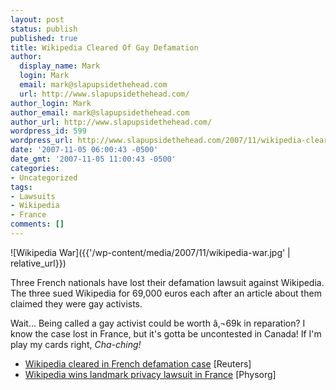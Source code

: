 ```yaml
---
layout: post
status: publish
published: true
title: Wikipedia Cleared Of Gay Defamation
author:
  display_name: Mark
  login: Mark
  email: mark@slapupsidethehead.com
  url: http://www.slapupsidethehead.com/
author_login: Mark
author_email: mark@slapupsidethehead.com
author_url: http://www.slapupsidethehead.com/
wordpress_id: 599
wordpress_url: http://www.slapupsidethehead.com/2007/11/wikipedia-cleared/
date: '2007-11-05 06:00:43 -0500'
date_gmt: '2007-11-05 11:00:43 -0500'
categories:
- Uncategorized
tags:
- Lawsuits
- Wikipedia
- France
comments: []
---
```

![Wikipedia War]({{'/wp-content/media/2007/11/wikipedia-war.jpg' | relative_url}})

Three French nationals have lost their defamation lawsuit against Wikipedia. The three sued Wikipedia for 69,000 euros each after an article about them claimed they were gay activists.

Wait... Being called a gay activist could be worth â‚¬69k in reparation? I know the case lost in France, but it's gotta be uncontested in Canada! If I'm play my cards right, _Cha-ching!_

- [Wikipedia cleared in French defamation case](http://ca.today.reuters.com/news/newsArticle.aspx?type=technologyNews&storyID=2007-11-02T162535Z_01_L02804862_RTRIDST_0_TECH-FRANCE-WIKIPEDIA-COURT-COL.XML) [Reuters]
- [Wikipedia wins landmark privacy lawsuit in France](http://www.physorg.com/news113281459.html) [Physorg]
